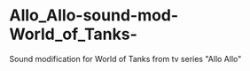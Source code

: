 Allo_Allo-sound-mod-World_of_Tanks-
===================================
Sound modification for World of Tanks from tv series "Allo Allo"
